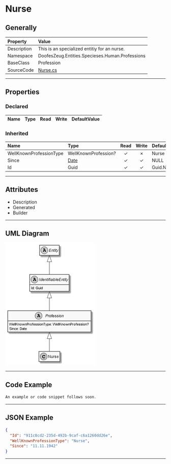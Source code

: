 ﻿# Nurse

## Generally

|Property|Value|
|:-|:-|
|Description|This is an specialized entitiy for an nurse.|
|Namespace|DoofesZeug.Entities.Specieses.Human.Professions|
|BaseClass|Profession|
|SourceCode|[Nurse.cs](../../../../DoofesZeug.Library/Src/Entities/Specieses/Human/Professions/Nurse.cs)|

---

## Properties

### Declared

|Name|Type|Read|Write|DefaultValue|
|:---|:---|:--:|:---:|:-----------|

### Inherited

|Name|Type|Read|Write|DefaultValue|
|:---|:---|:--:|:---:|:-----------|
|WellKnownProfessionType|WellKnownProfession?|&#x2713;|&#x2717;|Nurse|
|Since|[Date](../../Entities/DoofesZeug.Entities.DateAndTime/Date.md)|&#x2713;|&#x2713;|NULL|
|Id|Guid|&#x2713;|&#x2713;|Guid.NewGuid()|

---

## Attributes

- Description
- Generated
- Builder

---

## UML Diagram

![Nurse.png](./Nurse.png "Nurse")

---

## Code Example

```cs
An example or code snippet follows soon.
```

---

## JSON Example

```json
{
  "Id": "911c8cd2-235d-492b-9caf-c6a1260dd26e",
  "WellKnownProfessionType": "Nurse",
  "Since": "11.11.1942"
}
```

---

